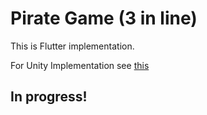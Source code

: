 # Pirate Game (3 in line)

This is Flutter implementation.

For Unity Implementation see [this](https://github.com/unger1984/Pirate)

## In progress!